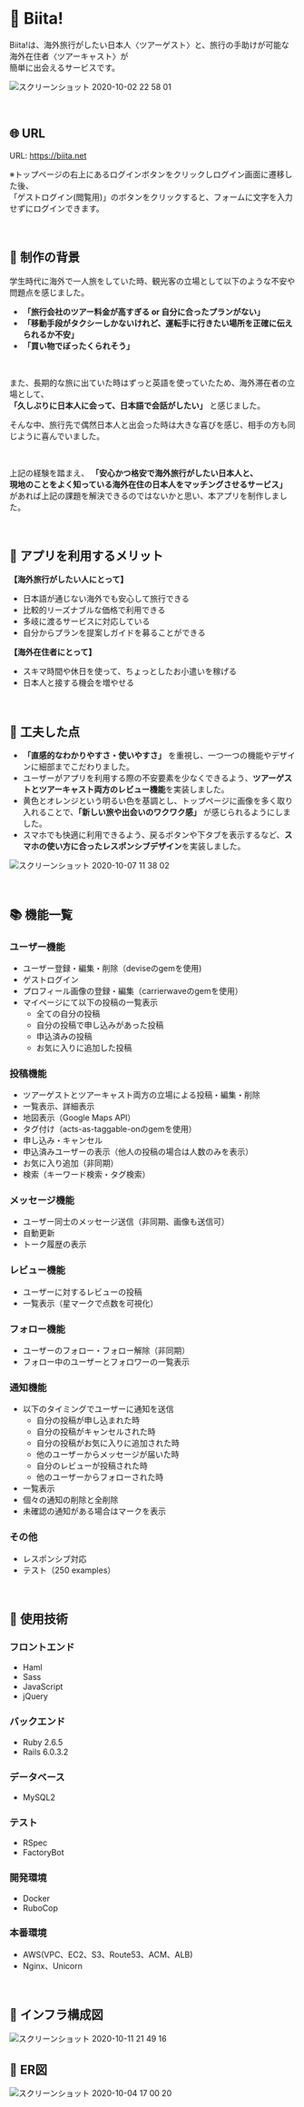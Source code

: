 # :feet: Biita!
Biita!は、海外旅行がしたい日本人〈ツアーゲスト〉と、旅行の手助けが可能な海外在住者〈ツアーキャスト〉が  
簡単に出会えるサービスです。

![スクリーンショット 2020-10-02 22 58 01](https://user-images.githubusercontent.com/67250685/94931475-c4842480-0502-11eb-9f33-ccae3e88d4e8.jpg)

<br />

## :globe_with_meridians: URL
URL: https://biita.net

※トップページの右上にあるログインボタンをクリックしログイン画面に遷移した後、  
「ゲストログイン(閲覧用)」のボタンをクリックすると、フォームに文字を入力せずにログインできます。

<br />

## :notebook: 制作の背景
学生時代に海外で一人旅をしていた時、観光客の立場として以下のような不安や問題点を感じました。  

- **「旅行会社のツアー料金が高すぎる or 自分に合ったプランがない」**
- **「移動手段がタクシーしかないけれど、運転手に行きたい場所を正確に伝えられるか不安」**
- **「買い物でぼったくられそう」**

<br />

また、長期的な旅に出ていた時はずっと英語を使っていたため、海外滞在者の立場として、  
**「久しぶりに日本人に会って、日本語で会話がしたい」**
と感じました。  

そんな中、旅行先で偶然日本人と出会った時は大きな喜びを感じ、相手の方も同じように喜んでいました。

<br />

上記の経験を踏まえ、
**「安心かつ格安で海外旅行がしたい日本人と、**  
**現地のことをよく知っている海外在住の日本人をマッチングさせるサービス」**  
があれば上記の課題を解決できるのではないかと思い、本アプリを制作しました。  


<br />

## :notebook_with_decorative_cover: アプリを利用するメリット
**【海外旅行がしたい人にとって】**
- 日本語が通じない海外でも安心して旅行できる
- 比較的リーズナブルな価格で利用できる
- 多岐に渡るサービスに対応している
- 自分からプランを提案しガイドを募ることができる

**【海外在住者にとって】**
- スキマ時間や休日を使って、ちょっとしたお小遣いを稼げる
- 日本人と接する機会を増やせる

<br />

## :green_book: 工夫した点

- **「直感的なわかりやすさ・使いやすさ」**
を重視し、一つ一つの機能やデザインに細部までこだわりました。
- ユーザーがアプリを利用する際の不安要素を少なくできるよう、**ツアーゲストとツアーキャスト両方のレビュー機能**を実装しました。
- 黄色とオレンジという明るい色を基調とし、トップページに画像を多く取り入れることで、**「新しい旅や出会いのワクワク感」**
が感じられるようにしました。
- スマホでも快適に利用できるよう、戻るボタンや下タブを表示するなど、**スマホの使い方に合ったレスポンシブデザイン**を実装しました。

![スクリーンショット 2020-10-07 11 38 02](https://user-images.githubusercontent.com/67250685/95281555-73718900-0892-11eb-9050-1b719866529f.jpg)


<br />

## :books: 機能一覧

### ユーザー機能
- ユーザー登録・編集・削除（deviseのgemを使用)
- ゲストログイン
- プロフィール画像の登録・編集（carrierwaveのgemを使用）
- マイページにて以下の投稿の一覧表示
  - 全ての自分の投稿
  - 自分の投稿で申し込みがあった投稿
  - 申込済みの投稿
  - お気に入りに追加した投稿

### 投稿機能
- ツアーゲストとツアーキャスト両方の立場による投稿・編集・削除
- 一覧表示、詳細表示
- 地図表示（Google Maps API）
- タグ付け（acts-as-taggable-onのgemを使用）
- 申し込み・キャンセル
- 申込済みユーザーの表示（他人の投稿の場合は人数のみを表示）
- お気に入り追加（非同期）
- 検索（キーワード検索・タグ検索）

### メッセージ機能
- ユーザー同士のメッセージ送信（非同期、画像も送信可）
- 自動更新
- トーク履歴の表示

### レビュー機能
- ユーザーに対するレビューの投稿
- 一覧表示（星マークで点数を可視化）

### フォロー機能
- ユーザーのフォロー・フォロー解除（非同期）
- フォロー中のユーザーとフォロワーの一覧表示

### 通知機能
  - 以下のタイミングでユーザーに通知を送信
    - 自分の投稿が申し込まれた時
    - 自分の投稿がキャンセルされた時
    - 自分の投稿がお気に入りに追加された時
    - 他のユーザーからメッセージが届いた時
    - 自分のレビューが投稿された時
    - 他のユーザーからフォローされた時
  - 一覧表示
  - 個々の通知の削除と全削除
  - 未確認の通知がある場合はマークを表示

### その他
  - レスポンシブ対応
  - テスト（250 examples）


<br />

## :closed_book: 使用技術
### フロントエンド
- Haml
- Sass
- JavaScript
- jQuery

### バックエンド
- Ruby 2.6.5  
- Rails 6.0.3.2  

### データベース
- MySQL2  

### テスト
- RSpec
- FactoryBot

### 開発環境
- Docker
- RuboCop

### 本番環境
- AWS(VPC、EC2、S3、Route53、ACM、ALB)  
- Nginx、Unicorn

<br />

## :blue_book: インフラ構成図
![スクリーンショット 2020-10-11 21 49 16](https://user-images.githubusercontent.com/67250685/95679116-a8236e80-0c0b-11eb-8de0-1379de3ed5ac.jpg)

## :orange_book: ER図
![スクリーンショット 2020-10-04 17 00 20](https://user-images.githubusercontent.com/67250685/95010314-26f43680-0663-11eb-9024-1498d49dbb39.jpg)